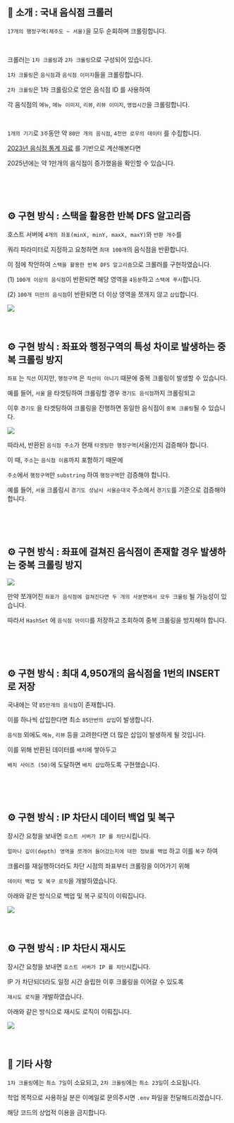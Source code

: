 ## 🤔 소개 : 국내 음식점 크롤러

`17개의 행정구역(제주도 ~ 서울)`을 모두 순회하며 크롤링합니다.

<br>

크롤러는 `1차 크롤링`과 `2차 크롤링`으로 구성되어 있습니다.

`1차 크롤링`은 `음식점`과 `음식점 이미지`들을 크롤링합니다.

`2차 크롤링`은 1차 크롤링으로 얻은 음식점 ID 를 사용하여 

각 음식점의 `메뉴`, `메뉴 이미지`, `리뷰`, `리뷰 이미지`, `영업시간`을 크롤링합니다.

<br>

`1개의 기기`로 `3주`동안 약 `80만 개의 음식점`, `4천만 로우의 데이터` 를 수집합니다.

<a href="https://www.atfis.or.kr/fip/front/M000000268/stats/service.do">2023년 음식점 통계 자료</a> 를 기반으로 계산해본다면

2025년에는 약 1만개의 음식점이 증가했음을 확인할 수 있습니다.

<br>
<br>
<br>


## ⚙️ 구현 방식 : 스택을 활용한 반복 DFS 알고리즘

호스트 서버에 `4개의 좌표(minX, minY, maxX, maxY)`와 `반환 개수`를 

쿼리 파라미터로 지정하고 요청하면 `최대 100개`의 음식점을 반환합니다.

이 점에 착안하여 `스택을 활용한 반복 DFS 알고리즘`으로 크롤러를 구현하였습니다.

(1) `100개 이상의 음식점`이 반환되면 해당 영역을 `4등분`하고 `스택에 푸시`합니다.

(2) `100개 미만의 음식점`이 반환되면 더 이상 영역을 쪼개지 않고 `삽입`합니다.

<img src="images/dfs.png">

<br>
<br>
<br>

## ⚙️ 구현 방식 : 좌표와 행정구역의 특성 차이로 발생하는 중복 크롤링 방지

`좌표` 는 `직선` 이지만, `행정구역` 은 `직선이 아니기` 때문에 중복 크롤링이 발생할 수 있습니다.

예를 들어, `서울` 을 타겟팅하여 크롤링할 경우 `경기도 음식점`까지 크롤링되고

이후 `경기도` 을 타겟팅하여 크롤링을 진행하면 동일한 음식점이 `중복 크롤링`될 수 있습니다.

<img src="images/duplicated1.png">

따라서, 반환된 `음식점 주소`가 현재 `타겟팅한 행정구역`(서울)인지 검증해야 합니다.

이 때, `주소`는 `음식점 이름`까지 포함하기 때문에

`주소`에서 `행정구역`만 `substring` 하여 `행정구역`만 검증해야 합니다.

예를 들어, `서울` 크롤링시 `경기도 성남시 서울순대국` 주소에서 `경기도`를 기준으로 검증해야 합니다.


<br>
<br>
<br>

## ⚙️ 구현 방식 : 좌표에 걸쳐진 음식점이 존재할 경우 발생하는 중복 크롤링 방지

<img src="images/duplicated2.png">

만약 쪼개어진 `좌표가 음식점에 걸쳐진다면 두 개의 사분면에서 모두 크롤링` 될 가능성이 있습니다.

따라서 `HashSet` 에 `음식점 아이디`를 저장하고 조회하여 중복 크롤링을 방지해야 합니다.

<br>
<br>
<br>

## ⚙️ 구현 방식 : 최대 4,950개의 음식점을 1번의 INSERT 로 저장

국내에는 약 `85만개의 음식점`이 존재합니다.

이를 하나씩 삽입한다면 최소 `85만번의 삽입`이 발생합니다.

`음식점` 외에도 `메뉴`, `리뷰` 등을 고려한다면 더 많은 삽입이 발생하게 될 것입니다.

이를 위해 반환된 데이터를 `배치`에 쌓아두고 

`배치 사이즈 (50)`에 도달하면 `배치 삽입`하도록 구현했습니다.

<br>
<br>
<br>

## ⚙️ 구현 방식 : IP 차단시 데이터 백업 및 복구

장시간 요청을 보내면 `호스트 서버가 IP 를 차단`시킵니다.

`얼마나 깊이(depth) 영역을 쪼개어 들어갔는지에 대한 정보를 백업` 하고 이를 `복구` 하여

크롤러를 재실행하더라도 차단 시점의 좌표부터 크롤링을 이어가기 위해

`데이터 백업 및 복구 로직`을 개발하였습니다.

아래와 같은 방식으로 백업 및 복구 로직이 이뤄집니다.

<img src="images/backup.png">

<br>
<br>
<br>

## ⚙️ 구현 방식 : IP 차단시 재시도

장시간 요청을 보내면 `호스트 서버가 IP 를 차단`시킵니다.

IP 가 차단되더라도 일정 시간 슬립한 이후 크롤링을 이어갈 수 있도록

`재시도 로직`을 개발하였습니다.

아래와 같은 방식으로 재시도 로직이 이뤄집니다.

<img src="images/retry.png">

<br>
<br>
<br>

## 🔖 기타 사항

`1차 크롤링`에는 `최소 7일`이 소요되고, `2차 크롤링`에는 `최소 23일`이 소요됩니다.

학업 목적으로 사용하실 분은 이메일로 문의주시면 `.env` 파일을 전달해드리겠습니다.

해당 코드의 상업적 이용을 금지합니다.
